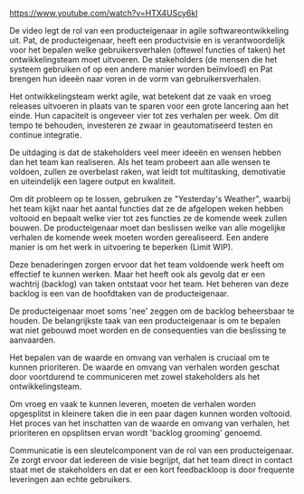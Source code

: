 https://www.youtube.com/watch?v=HTX4UScy6kI

De video legt de rol van een producteigenaar in agile softwareontwikkeling uit. Pat, de producteigenaar, heeft een productvisie en is verantwoordelijk voor het bepalen welke gebruikersverhalen (oftewel functies of taken) het ontwikkelingsteam moet uitvoeren. De stakeholders (de mensen die het systeem gebruiken of op een andere manier worden beïnvloed) en Pat brengen hun ideeën naar voren in de vorm van gebruikersverhalen.

Het ontwikkelingsteam werkt agile, wat betekent dat ze vaak en vroeg releases uitvoeren in plaats van te sparen voor een grote lancering aan het einde. Hun capaciteit is ongeveer vier tot zes verhalen per week. Om dit tempo te behouden, investeren ze zwaar in geautomatiseerd testen en continue integratie.

De uitdaging is dat de stakeholders veel meer ideeën en wensen hebben dan het team kan realiseren. Als het team probeert aan alle wensen te voldoen, zullen ze overbelast raken, wat leidt tot multitasking, demotivatie en uiteindelijk een lagere output en kwaliteit.

Om dit probleem op te lossen, gebruiken ze "Yesterday's Weather", waarbij het team kijkt naar het aantal functies dat ze de afgelopen weken hebben voltooid en bepaalt welke vier tot zes functies ze de komende week zullen bouwen. De producteigenaar moet dan beslissen welke van alle mogelijke verhalen de komende week moeten worden gerealiseerd. Een andere manier is om het werk in uitvoering te beperken (Limit WIP).

Deze benaderingen zorgen ervoor dat het team voldoende werk heeft om effectief te kunnen werken. Maar het heeft ook als gevolg dat er een wachtrij (backlog) van taken ontstaat voor het team. Het beheren van deze backlog is een van de hoofdtaken van de producteigenaar.

De producteigenaar moet soms 'nee' zeggen om de backlog beheersbaar te houden. De belangrijkste taak van een producteigenaar is om te bepalen wat niet gebouwd moet worden en de consequenties van die beslissing te aanvaarden.

Het bepalen van de waarde en omvang van verhalen is cruciaal om te kunnen prioriteren. De waarde en omvang van verhalen worden geschat door voortdurend te communiceren met zowel stakeholders als het ontwikkelingsteam.

Om vroeg en vaak te kunnen leveren, moeten de verhalen worden opgesplitst in kleinere taken die in een paar dagen kunnen worden voltooid. Het proces van het inschatten van de waarde en omvang van verhalen, het prioriteren en opsplitsen ervan wordt 'backlog grooming' genoemd.

Communicatie is een sleutelcomponent van de rol van een producteigenaar. Ze zorgt ervoor dat iedereen de visie begrijpt, dat het team direct in contact staat met de stakeholders en dat er een kort feedbackloop is door frequente leveringen aan echte gebruikers.